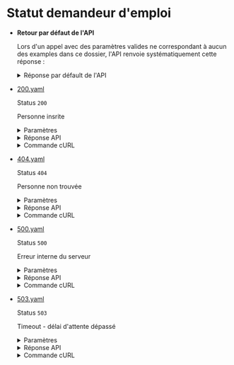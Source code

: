 # Statut demandeur d'emploi
* __Retour par défaut de l'API__

  Lors d'un appel avec des paramètres valides ne correspondant à aucun des examples dans ce dossier, l'API renvoie systématiquement cette réponse :


  <details><summary>Réponse par défault de l'API</summary>
  <p>

  ```json
  {
    "identifiant": "martin.jacques",
    "civilite": "M.",
    "nom": "MARTIN",
    "nomUsage": "dummy",
    "prenom": "JACQUES",
    "sexe": "Masculin",
    "dateNaissance": "1995-02-02",
    "codeCertificationCNAV": "VC",
    "telephone": 108756471,
    "telephone2": "dummy",
    "email": "martin.jacques@france.fr",
    "adresse": {
      "codePostal": 75001,
      "INSEECommune": 75101,
      "localite": "75001 Paris",
      "ligneVoie": "21 RUE DES MARMOTS",
      "ligneComplementDestinaire": "dummy",
      "ligneComplementAdresse": "dummy",
      "ligneComplementDistribution": "dummy",
      "ligneNom": "MARTIN"
    },
    "dateInscription": "2021-01-07",
    "dateCessationInscription": "2023-03-12",
    "codeCategorieInscription": 1,
    "libelleCategorieInscription": "PERSONNE SANS EMPLOI DISPONIBLE DUREE INDETERMINEE PLEIN TPS"
  }
  ```

  </p>
  </details>

* [200.yaml](200.yaml)

  Status `200`

  Personne insrite

  <details><summary>Paramètres</summary>
  <p>

  ```json
  {
    "identifiant": "default"
  }
  ```

  </p>
  </details>

  <details><summary>Réponse API</summary>
  <p>

  ```json
  {
    "identifiant": "default",
    "civilite": "M.",
    "nom": "DUPONT",
    "nomUsage": null,
    "prenom": "JEAN",
    "sexe": "Masculin",
    "codeCertificationCNAV": "VC",
    "libelleCategorieInscription": "PERSONNE SANS EMPLOI DISPONIBLE DUREE INDETERMINEE PLEIN TPS",
    "email": "jean.dupont@france.fr",
    "telephone": "0636656565",
    "telephone2": null,
    "adresse": {
      "INSEECommune": "75107",
      "codePostal": "75007",
      "ligneComplementAdresse": null,
      "ligneComplementDestinataire": "APPARTEMENT 42",
      "ligneComplementDistribution": null,
      "ligneNom": "DUPONT",
      "ligneVoie": "42 RUE DE LA PAIX",
      "localite": "75001 PARIS"
    },
    "dateNaissance": "1990-01-01",
    "dateInscription": "2020-01-01",
    "dateCessationInscription": null,
    "codeCategorieInscription": 1
  }
  ```

  </p>
  </details>

  <details><summary>Commande cURL</summary>
  <p>

  ```bash
  curl -H "X-Api-Key: $token" \
    -G -d 'identifiant=default' \
    --url "https://staging.particulier.api.gouv.fr/api/v2/situations-pole-emploi"
  ```

  </p>
  </details>
* [404.yaml](404.yaml)

  Status `404`

  Personne non trouvée

  <details><summary>Paramètres</summary>
  <p>

  ```json
  {
    "identifiant": "not_found"
  }
  ```

  </p>
  </details>

  <details><summary>Réponse API</summary>
  <p>

  ```json
  {
    "error": "not_found",
    "reason": "Situation not found",
    "message": "Aucune situation Pôle Emploi n'a pu être trouvée avec les critères de recherche fournis"
  }
  ```

  </p>
  </details>

  <details><summary>Commande cURL</summary>
  <p>

  ```bash
  curl -H "X-Api-Key: $token" \
    -G -d 'identifiant=not_found' \
    --url "https://staging.particulier.api.gouv.fr/api/v2/situations-pole-emploi"
  ```

  </p>
  </details>
* [500.yaml](500.yaml)

  Status `500`

  Erreur interne du serveur

  <details><summary>Paramètres</summary>
  <p>

  ```json
  {
    "identifiant": "internal_error"
  }
  ```

  </p>
  </details>

  <details><summary>Réponse API</summary>
  <p>

  ```json
  {
    "error": "error",
    "reason": "Internal server error",
    "message": "Une erreur interne s'est produite, l'équipe a été prévenue."
  }
  ```

  </p>
  </details>

  <details><summary>Commande cURL</summary>
  <p>

  ```bash
  curl -H "X-Api-Key: $token" \
    -G -d 'identifiant=internal_error' \
    --url "https://staging.particulier.api.gouv.fr/api/v2/situations-pole-emploi"
  ```

  </p>
  </details>
* [503.yaml](503.yaml)

  Status `503`

  Timeout - délai d'attente dépassé

  <details><summary>Paramètres</summary>
  <p>

  ```json
  {
    "identifiant": "timeout"
  }
  ```

  </p>
  </details>

  <details><summary>Réponse API</summary>
  <p>

  ```json
  {
    "error": "network_error",
    "reason": "timeout of 10000 ms exceeded",
    "message": "Une erreur est survenue lors de l'appel au fournisseur de donnée"
  }
  ```

  </p>
  </details>

  <details><summary>Commande cURL</summary>
  <p>

  ```bash
  curl -H "X-Api-Key: $token" \
    -G -d 'identifiant=timeout' \
    --url "https://staging.particulier.api.gouv.fr/api/v2/situations-pole-emploi"
  ```

  </p>
  </details>
